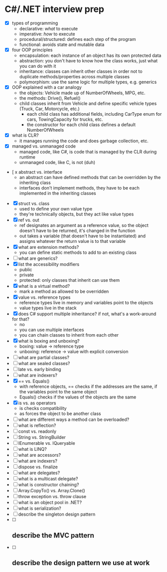 # C#/.NET interview prep

- [x] types of programming
    - declarative: *what* to execute
    - imperative: *how* to execute
    - procedural/structured: defines each step of the program
    - functional: avoids state and mutable data
- [x] four OOP principles
    - encapsulation: each instance of an object has its own protected data
    - abstraction: you don't have to know how the class works, just what you can do with it
    - inheritance: classes can inherit other classes in order not to duplicate methods/properties across multiple classes
    - polymorphism: use the same logic for multiple types, e.g. generics
- [x] OOP explained with a car analogy
    - the objects: Vehicle made up of NumberOfWheels, MPG, etc.
    - the methods: Drive(), Refuel()
    - child classes inherit from Vehicle and define specific vehicle types (Truck, Car, Motorcycle, etc.)
        - each child class has additional fields, including CarType enum for cars, TowingCapacity for trucks, etc.
        - the constructor for each child class defines a default NumberOfWheels
- [x] what is CLR?
    - it manages running the code and does garbage collection, etc.
- [x] managed vs. unmanaged code
    - managed code, like C#, is code that is managed by the CLR during runtime
    - unmanaged code, like C, is not (duh)
- [ x abstract vs. interface
    - an abstract can have defined methods that can be overridden by the inheriting class
    - interfaces don't implement methods, they have to be each implemented in the inheriting classes
- [x] struct vs. class
    - used to define your own value type
    - they're technically objects, but they act like value types
- [x] ref vs. out
    - ref designates an argument as a reference value, so the object doesn't have to be returned, it's changed in the function
    - out takes a variable (that doesn't have to be instantiated) and assigns whatever the return value is to that variable
- [x] what are extension methods?
    - you can define static methods to add to an existing class
- [ ] what are generics?
- [x] list the accessibility modifiers
    - public
    - private
    - protected: only classes that inherit can use them
- [x] what is a virtual method?
    - mark a method as allowed to be overridden
- [x] value vs. reference types
    - reference types live in memory and variables point to the objects
    - value types live in the stack
- [x] does C# support multiple inheritance? if not, what's a work-around for that?
    - no
    - you can use multiple interfaces
    - you can chain classes to inherit from each other
- [x] what is boxing and unboxing?
    - boxing: value -> reference type
    - unboxing: reference -> value with explicit conversion
- [ ] what are partial classes?
- [ ] what are sealed classes?
- [ ] late vs. early binding
- [ ] what are indexers?
- [x] == vs. Equals()
    - with reference objects, == checks if the addresses are the same, if the variables point to the same object
    - Equals() checks if the values of the objects are the same
- [x] is vs. as operators
    - is checks compatibility
    - as forces the object to be another class
- [ ] what are different ways a method can be overloaded?
- [ ] what is reflection?
- [ ] const vs. readonly
- [ ] String vs. StringBuilder
- [ ] IEnumerable vs. IQueryable
- [ ] what is LINQ?
- [ ] what are accessors?
- [ ] what are indexers?
- [ ] dispose vs. finalize
- [ ] what are delegates?
- [ ] what is a multicast delegate?
- [ ] what is constructor chaining?
- [ ] Array.CopyTo() vs. Array.Clone()
- [ ] throw exception vs. throw clause
- [ ] what is an object pool in .NET?
- [ ] what is serialization?
- [ ] describe the singleton design pattern
- [ ] describe the MVC pattern
    - 
- [ ] describe the design pattern we use at work
    - 
